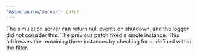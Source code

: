 ```yaml
---
'@simulacrum/server': patch
---
```


The simulation server can return null events on shutdown, and the logger did not consider this. The previous patch fixed a single instance. This addresses the remaining three instances by checking for undefined within the filter.
